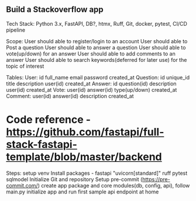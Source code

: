 ## Build a Stackoverflow app

Tech Stack:
Python 3.x, FastAPI, DB?, htmx, Ruff, Git, docker, pytest, CI/CD pipeline

Scope:
User should able to register/login to an account
User should able to Post a question
User should able to answer a question
User should able to vote(up/down) for an answer
User should able to add comments to an answer
User should able to search keywords(deferred for later use) for the topic of interest

Tables:
User:
    id
    full_name
    email
    password
    created_at
Question:
    id
    unique_id
    title
    description
    user(id)
    created_at
Answer:
    id
    question(id)
    description
    user(id)
    created_at
Vote:
    user(id)
    answer(id)
    type(up/down)
    created_at
Comment:
    user(id)
    answer(id)
    description
    created_at

# Code reference - https://github.com/fastapi/full-stack-fastapi-template/blob/master/backend
Steps:
    setup venv
    Install packages - fastapi "uvicorn[standard]" ruff pytest sqlmodel
    Initialize Git and repository
    Setup pre-commit (https://pre-commit.com/)
    create app package and core modules(db, config, api), follow main.py
    initialize app and run first sample api endpoint at home
